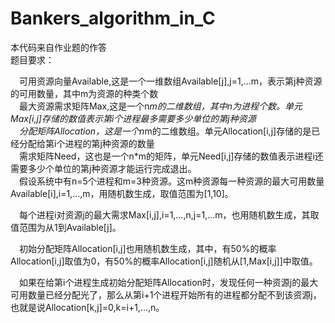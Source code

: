 # Bankers_algorithm_in_C
本代码来自作业题的作答  
题目要求：  

&emsp;可用资源向量Available,这是一个一维数组Available[j],j=1,…m，表示第j种资源的可用数量，其中m为资源的种类个数  
&emsp;最大资源需求矩阵Max,这是一个n*m的二维数组，其中n为进程个数。单元Max[i,j]存储的数值表示第i个进程最多需要多少单位的第j种资源  
&emsp;分配矩阵Allocation，这是一个n*m的二维数组。单元Allocation[i,j]存储的是已经分配给第i个进程的第j种资源的数量  
&emsp;需求矩阵Need，这也是一个n*m的矩阵，单元Need[i,j]存储的数值表示进程i还需要多少个单位的第j种资源才能运行完成退出。  
&emsp;假设系统中有n=5个进程和m=3种资源。这m种资源每一种资源的最大可用数量Available[i],i=1,…,m，用随机数生成，取值范围为[1,10]。  

&emsp;每个进程i对资源j的最大需求Max[i,j],i=1,…,n,j=1,…m，也用随机数生成，其取值范围为从1到Available[j]。  

&emsp;初始分配矩阵Allocation[i,j]也用随机数生成，其中，有50%的概率Allocation[i,j]取值为0，有50%的概率Allocation[i,j]随机从[1,Max[i,j]]中取值。  

&emsp;如果在给第i个进程生成初始分配矩阵Allocation时，发现任何一种资源j的最大可用数量已经分配光了，那么从第i+1个进程开始所有的进程都分配不到该资源j，也就是说Allocation[k,j]=0,k=i+1,…,n。  
